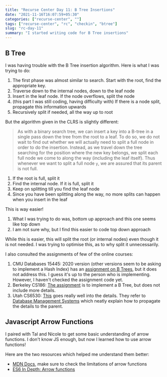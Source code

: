 ```yaml
---
title: "Recurse Center Day 11: B Tree Insertions"
date: "2021-11-16T16:07:59+05:30"
categories: ["recurse-center", ""]
tags: ["recurse-center", "rc", "checkin", "btree"]
slug: "rc-day-11"
summary: "I started writing code for B Tree insertions"
---
```


## B Tree

I was having trouble with the B Tree insertion algorithm. Here is what I was trying to do:

1. The first phase was almost similar to search. Start with the root, find the appropriate key.
1. Traverse down to the internal nodes, down to the leaf node
1. Insert in the leaf node. If the node overflows, split the node
1. (this part I was still coding, having difficulty with) If there is a node split, propagate this information upwards
1. Recursively split if needed, all the way up to root

But the algorithm given in the CLRS is slightly different:

> As with a binary search tree, we can insert a key into a B-tree in a single pass down the tree from the root to a leaf. To do so, we do not wait to find out whether we will actually need to split a full node in order to do the insertion. Instead, as we travel down the tree searching for the position where the new key belongs, we split each full node we come to along the way (including the leaf itself). Thus whenever we want to split a full node `y`, we are assured that its parent is not full.

1. If the root is full, split it 
1. Find the internal node. If it is full, split it
1. Keep on splitting till you find the leaf node
1. Since you have been splitting along the way, no more splits can happen when you insert in the leaf

This is way easier!

1. What I was trying to do was, bottom up approach and this one seems like top down
1. I am not sure why, but I find this easier to code top down approach

While this is easier, this will split the root (or internal nodes) even though it is not needed. I was trying to optimise this, as to why split it unnecessarily.

I also consulted the assignments of few of the online courses:

1. CMU Databases 15445: 2020 version (other versions seem to be asking to implement a Hash Index) has an [assignment on B Trees](https://15445.courses.cs.cmu.edu/fall2020/project2/
), but it does not address this. I guess it's up to the person who is implementing. However, I haven't checked the assignment code yet. 
1. Berkeley CS186: [The assignment](https://cs186.gitbook.io/project/assignments/proj2/your-tasks) is to implement a B Tree, but does not include more details.
1. Utah CS6530: [This](https://www.cs.utah.edu/~lifeifei/cs6530/lab2.html) goes really well into the details. They refer to [Database Management Systems](http://pages.cs.wisc.edu/~dbbook/) which neatly explain how to propagate the details to the parent.

## Javascript Arrow Functions

I paired with Tal and Nicole to get some basic understanding of arrow functions. I don't know JS enough, but now I learned how to use arrow functions!

Here are the two resources which helped me understand them better: 

- [MDN Docs](https://developer.mozilla.org/en-US/docs/Web/JavaScript/Reference/Functions/Arrow_functions), make sure to check the limitations of arrow functions
- [ES6 In Depth: Arrow functions
](https://hacks.mozilla.org/2015/06/es6-in-depth-arrow-functions/)
